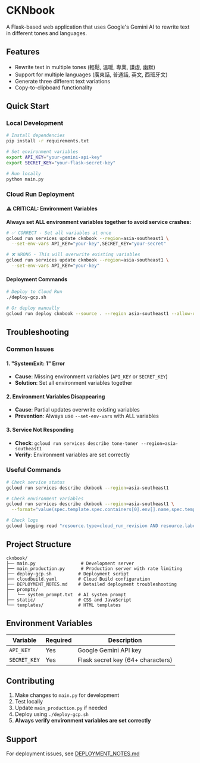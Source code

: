 # CKNbook

A Flask-based web application that uses Google's Gemini AI to rewrite text in different tones and languages.

## Features

- Rewrite text in multiple tones (輕鬆, 溫暖, 專業, 謙虛, 幽默)
- Support for multiple languages (廣東話, 普通話, 英文, 西班牙文)
- Generate three different text variations
- Copy-to-clipboard functionality

## Quick Start

### Local Development
```bash
# Install dependencies
pip install -r requirements.txt

# Set environment variables
export API_KEY="your-gemini-api-key"
export SECRET_KEY="your-flask-secret-key"

# Run locally
python main.py
```

### Cloud Run Deployment

#### ⚠️ CRITICAL: Environment Variables
**Always set ALL environment variables together to avoid service crashes:**

```bash
# ✅ CORRECT - Set all variables at once
gcloud run services update cknbook --region=asia-southeast1 \
  --set-env-vars API_KEY="your-key",SECRET_KEY="your-secret"

# ❌ WRONG - This will overwrite existing variables
gcloud run services update cknbook --region=asia-southeast1 \
  --set-env-vars API_KEY="your-key"
```

#### Deployment Commands
```bash
# Deploy to Cloud Run
./deploy-gcp.sh

# Or deploy manually
gcloud run deploy cknbook --source . --region asia-southeast1 --allow-unauthenticated
```

## Troubleshooting

### Common Issues

#### 1. "SystemExit: 1" Error
- **Cause**: Missing environment variables (`API_KEY` or `SECRET_KEY`)
- **Solution**: Set all environment variables together

#### 2. Environment Variables Disappearing
- **Cause**: Partial updates overwrite existing variables
- **Prevention**: Always use `--set-env-vars` with ALL variables

#### 3. Service Not Responding
- **Check**: `gcloud run services describe tone-toner --region=asia-southeast1`
- **Verify**: Environment variables are set correctly

### Useful Commands

```bash
# Check service status
gcloud run services describe cknbook --region=asia-southeast1

# Check environment variables
gcloud run services describe cknbook --region=asia-southeast1 \
  --format="value(spec.template.spec.containers[0].env[].name,spec.template.spec.containers[0].env[].value)"

# Check logs
gcloud logging read "resource.type=cloud_run_revision AND resource.labels.service_name=cknbook" --limit=10
```

## Project Structure

```
cknbook/
├── main.py                 # Development server
├── main_production.py      # Production server with rate limiting
├── deploy-gcp.sh          # Deployment script
├── cloudbuild.yaml        # Cloud Build configuration
├── DEPLOYMENT_NOTES.md    # Detailed deployment troubleshooting
├── prompts/
│   └── system_prompt.txt  # AI system prompt
├── static/                # CSS and JavaScript
└── templates/             # HTML templates
```

## Environment Variables

| Variable | Required | Description |
|----------|----------|-------------|
| `API_KEY` | Yes | Google Gemini API key |
| `SECRET_KEY` | Yes | Flask secret key (64+ characters) |

## Contributing

1. Make changes to `main.py` for development
2. Test locally
3. Update `main_production.py` if needed
4. Deploy using `./deploy-gcp.sh`
5. **Always verify environment variables are set correctly**

## Support

For deployment issues, see [DEPLOYMENT_NOTES.md](./DEPLOYMENT_NOTES.md)